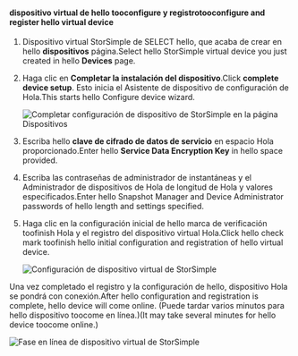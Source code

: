 #### <a name="tooconfigure-and-register-hello-virtual-device"></a><span data-ttu-id="1e53d-101">dispositivo virtual de hello tooconfigure y registro</span><span class="sxs-lookup"><span data-stu-id="1e53d-101">tooconfigure and register hello virtual device</span></span>

1. <span data-ttu-id="1e53d-102">Dispositivo virtual StorSimple de SELECT hello, que acaba de crear en hello **dispositivos** página.</span><span class="sxs-lookup"><span data-stu-id="1e53d-102">Select hello StorSimple virtual device you just created in hello **Devices** page.</span></span>
2. <span data-ttu-id="1e53d-103">Haga clic en **Completar la instalación del dispositivo**.</span><span class="sxs-lookup"><span data-stu-id="1e53d-103">Click **complete device setup**.</span></span> <span data-ttu-id="1e53d-104">Esto inicia el Asistente de dispositivo de configuración de Hola.</span><span class="sxs-lookup"><span data-stu-id="1e53d-104">This starts hello Configure device wizard.</span></span>
    
    ![Completar configuración de dispositivo de StorSimple en la página Dispositivos](./media/storsimple-configure-register-virtual-device/StorSimple_CompleteDeviceSetupSVA1M.png)

4. <span data-ttu-id="1e53d-106">Escriba hello **clave de cifrado de datos de servicio** en espacio Hola proporcionado.</span><span class="sxs-lookup"><span data-stu-id="1e53d-106">Enter hello **Service Data Encryption Key** in hello space provided.</span></span>

5. <span data-ttu-id="1e53d-107">Escriba las contraseñas de administrador de instantáneas y el Administrador de dispositivos de Hola de longitud de Hola y valores especificados.</span><span class="sxs-lookup"><span data-stu-id="1e53d-107">Enter hello Snapshot Manager and Device Administrator passwords of hello length and settings specified.</span></span>

6. <span data-ttu-id="1e53d-108">Haga clic en la configuración inicial de hello marca de verificación toofinish Hola y el registro del dispositivo virtual Hola.</span><span class="sxs-lookup"><span data-stu-id="1e53d-108">Click hello check mark toofinish hello initial configuration and registration of hello virtual device.</span></span> 
    
    ![Configuración de dispositivo virtual de StorSimple](./media/storsimple-configure-register-virtual-device/StorSimple_VirtualDeviceSettings1.png)

<span data-ttu-id="1e53d-110">Una vez completado el registro y la configuración de hello, dispositivo Hola se pondrá con conexión.</span><span class="sxs-lookup"><span data-stu-id="1e53d-110">After hello configuration and registration is complete, hello device will come online.</span></span> <span data-ttu-id="1e53d-111">(Puede tardar varios minutos para hello dispositivo toocome en línea.)</span><span class="sxs-lookup"><span data-stu-id="1e53d-111">(It may take several minutes for hello device toocome online.)</span></span>

![Fase en línea de dispositivo virtual de StorSimple](./media/storsimple-configure-register-virtual-device/StorSimple_VirtualDeviceOnline1M.png)

